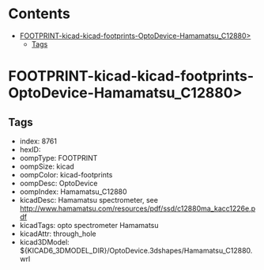 



Contents
========

* [FOOTPRINT-kicad-kicad-footprints-OptoDevice-Hamamatsu_C12880>](#footprint-kicad-kicad-footprints-optodevice-hamamatsu_c12880)
	* [Tags](#tags)

# FOOTPRINT-kicad-kicad-footprints-OptoDevice-Hamamatsu_C12880>

## Tags

- index: 8761
- hexID: 
- oompType: FOOTPRINT
- oompSize: kicad
- oompColor: kicad-footprints
- oompDesc: OptoDevice
- oompIndex: Hamamatsu_C12880
- kicadDesc: Hamamatsu spectrometer, see http://www.hamamatsu.com/resources/pdf/ssd/c12880ma_kacc1226e.pdf
- kicadTags: opto spectrometer Hamamatsu
- kicadAttr: through_hole
- kicad3DModel: ${KICAD6_3DMODEL_DIR}/OptoDevice.3dshapes/Hamamatsu_C12880.wrl
